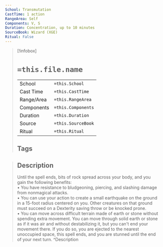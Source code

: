 ```yaml
---
School: Transmutation
CastTime: 1 action
RangeArea: Self
Components: V, S
Duration: Concentration, up to 10 minutes
SourceBook: Wizard (XGE)
Ritual: False
---
```

> [!infobox]
>
> # `=this.file.name`
> |            |                    |
> | ---------- | ------------------ |
> | School     | `=this.School`     |
> | Cast Time  | `=this.CastTime`   |
> | Range/Area | `=this.RangeArea`  |
> | Components | `=this.Components` |
> | Duration   | `=this.Duration`   |
> | Source     | `=this.SourceBook` |
> | Ritual     | `=this.Ritual`     |
>## Tags
>

> ## Description
> Until the spell ends, bits of rock spread across your body, and you gain the following benefits:<br> • You have resistance to bludgeoning, piercing, and slashing damage from nonmagical attacks.<br> • You can use your action to create a small earthquake on the ground in a 15-foot radius centered on you. Other creatures on that ground must succeed on a Dexterity saving throw or be knocked prone.<br> • You can move across difficult terrain made of earth or stone without spending extra movement. You can move through solid earth or stone as if it was air and without destabilizing it, but you can't end your movement there. If you do so, you are ejected to the nearest unoccupied space, this spell ends, and you are stunned until the end of your next turn.
> ^Description
